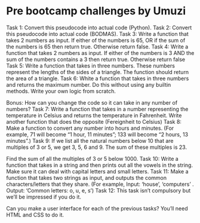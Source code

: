 # Pre bootcamp challenges by Umuzi

Task 1: Convert this pseudocode into actual code (Python).
Task 2: Convert this pseudocode into actual code (BODMAS).
Task 3: Write a function that takes 2 numbers as input. If either of the numbers is 65, OR if the sum of the numbers is 65 then return true. Otherwise return false.
Task 4: Write a function that takes 2 numbers as input. If either of the numbers is 3 AND the sum of the numbers contains a 3 then return true. Otherwise return false
Task 5: Write a function that takes in three numbers. These numbers represent the lengths of the sides of a triangle. The function should return the area of a triangle.
Task 6: White a function that takes in three numbers and returns the maximum number. Do this without using any builtin methods. Write your own logic from scratch.

Bonus: How can you change the code so it can take in any number of numbers?
Task 7: Write a function that takes in a number representing the temperature in Celsius and returns the temperature in Fahrenheit. Write another function that does the opposite (Fereignheit to Celsius)
Task 8: Make a function to convert any number into hours and minutes. (For example, 71 will become “1 hour, 11 minutes”; 133 will become “2 hours, 13 minutes”.)
Task 9: If we list all the natural numbers below 10 that are multiples of 3 or 5, we get 3, 5, 6 and 9. The sum of these multiples is 23.

Find the sum of all the multiples of 3 or 5 below 1000.
Task 10: Write a function that takes in a string and then prints out all the vowels in the string. Make sure it can deal with capital letters and small letters.
Task 11: Make a function that takes two strings as input, and outputs the common characters/letters that they share. (For example, Input: ‘house’, ‘computers’ . Output: ‘Common letters: o, u, e, s’)
Task 12: This task isn’t compulsory but we’ll be impressed if you do it.

Can you make a user interface for each of the previous tasks? You’ll need HTML and CSS to do it.
